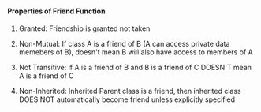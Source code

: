 #### Properties of Friend Function

1. Granted: Friendship is granted not taken

2. Non-Mutual: If class A is a friend of B (A can access private data memebers of B), doesn't mean B will also have access to members of A

3. Not Transitive: if A is a friend of B and B is a friend of C DOESN'T mean A is a friend of C

4. Non-Inherited: Inherited Parent class is a friend, then inherited class DOES NOT automatically become friend unless explicitly specified